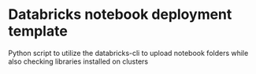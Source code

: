 # Databricks notebook deployment template
Python script to utilize the databricks-cli to upload notebook folders while also checking libraries installed on clusters
